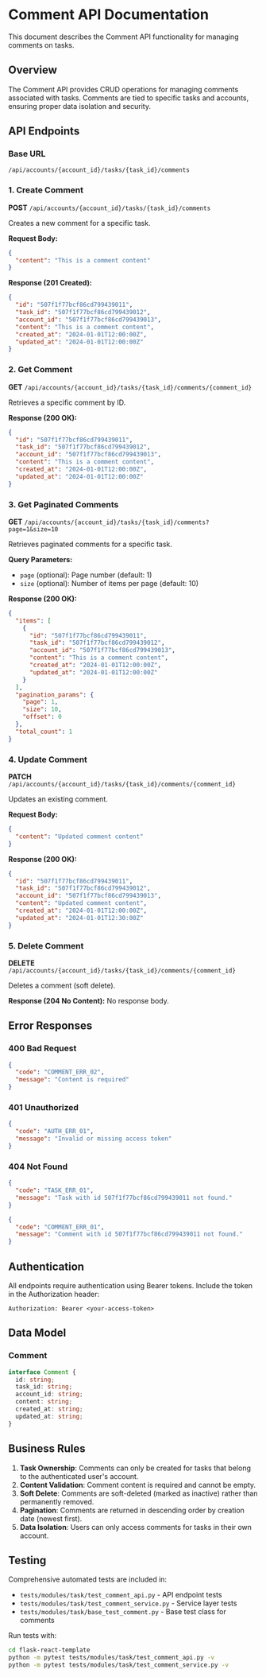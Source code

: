 # Comment API Documentation

This document describes the Comment API functionality for managing comments on tasks.

## Overview

The Comment API provides CRUD operations for managing comments associated with tasks. Comments are tied to specific tasks and accounts, ensuring proper data isolation and security.

## API Endpoints

### Base URL
```
/api/accounts/{account_id}/tasks/{task_id}/comments
```

### 1. Create Comment

**POST** `/api/accounts/{account_id}/tasks/{task_id}/comments`

Creates a new comment for a specific task.

**Request Body:**
```json
{
  "content": "This is a comment content"
}
```

**Response (201 Created):**
```json
{
  "id": "507f1f77bcf86cd799439011",
  "task_id": "507f1f77bcf86cd799439012",
  "account_id": "507f1f77bcf86cd799439013",
  "content": "This is a comment content",
  "created_at": "2024-01-01T12:00:00Z",
  "updated_at": "2024-01-01T12:00:00Z"
}
```

### 2. Get Comment

**GET** `/api/accounts/{account_id}/tasks/{task_id}/comments/{comment_id}`

Retrieves a specific comment by ID.

**Response (200 OK):**
```json
{
  "id": "507f1f77bcf86cd799439011",
  "task_id": "507f1f77bcf86cd799439012",
  "account_id": "507f1f77bcf86cd799439013",
  "content": "This is a comment content",
  "created_at": "2024-01-01T12:00:00Z",
  "updated_at": "2024-01-01T12:00:00Z"
}
```

### 3. Get Paginated Comments

**GET** `/api/accounts/{account_id}/tasks/{task_id}/comments?page=1&size=10`

Retrieves paginated comments for a specific task.

**Query Parameters:**
- `page` (optional): Page number (default: 1)
- `size` (optional): Number of items per page (default: 10)

**Response (200 OK):**
```json
{
  "items": [
    {
      "id": "507f1f77bcf86cd799439011",
      "task_id": "507f1f77bcf86cd799439012",
      "account_id": "507f1f77bcf86cd799439013",
      "content": "This is a comment content",
      "created_at": "2024-01-01T12:00:00Z",
      "updated_at": "2024-01-01T12:00:00Z"
    }
  ],
  "pagination_params": {
    "page": 1,
    "size": 10,
    "offset": 0
  },
  "total_count": 1
}
```

### 4. Update Comment

**PATCH** `/api/accounts/{account_id}/tasks/{task_id}/comments/{comment_id}`

Updates an existing comment.

**Request Body:**
```json
{
  "content": "Updated comment content"
}
```

**Response (200 OK):**
```json
{
  "id": "507f1f77bcf86cd799439011",
  "task_id": "507f1f77bcf86cd799439012",
  "account_id": "507f1f77bcf86cd799439013",
  "content": "Updated comment content",
  "created_at": "2024-01-01T12:00:00Z",
  "updated_at": "2024-01-01T12:30:00Z"
}
```

### 5. Delete Comment

**DELETE** `/api/accounts/{account_id}/tasks/{task_id}/comments/{comment_id}`

Deletes a comment (soft delete).

**Response (204 No Content):**
No response body.

## Error Responses

### 400 Bad Request
```json
{
  "code": "COMMENT_ERR_02",
  "message": "Content is required"
}
```

### 401 Unauthorized
```json
{
  "code": "AUTH_ERR_01",
  "message": "Invalid or missing access token"
}
```

### 404 Not Found
```json
{
  "code": "TASK_ERR_01",
  "message": "Task with id 507f1f77bcf86cd799439011 not found."
}
```

```json
{
  "code": "COMMENT_ERR_01",
  "message": "Comment with id 507f1f77bcf86cd799439011 not found."
}
```

## Authentication

All endpoints require authentication using Bearer tokens. Include the token in the Authorization header:

```
Authorization: Bearer <your-access-token>
```

## Data Model

### Comment
```typescript
interface Comment {
  id: string;
  task_id: string;
  account_id: string;
  content: string;
  created_at: string;
  updated_at: string;
}
```

## Business Rules

1. **Task Ownership**: Comments can only be created for tasks that belong to the authenticated user's account.
2. **Content Validation**: Comment content is required and cannot be empty.
3. **Soft Delete**: Comments are soft-deleted (marked as inactive) rather than permanently removed.
4. **Pagination**: Comments are returned in descending order by creation date (newest first).
5. **Data Isolation**: Users can only access comments for tasks in their own account.

## Testing

Comprehensive automated tests are included in:
- `tests/modules/task/test_comment_api.py` - API endpoint tests
- `tests/modules/task/test_comment_service.py` - Service layer tests
- `tests/modules/task/base_test_comment.py` - Base test class for comments

Run tests with:
```bash
cd flask-react-template
python -m pytest tests/modules/task/test_comment_api.py -v
python -m pytest tests/modules/task/test_comment_service.py -v
``` 